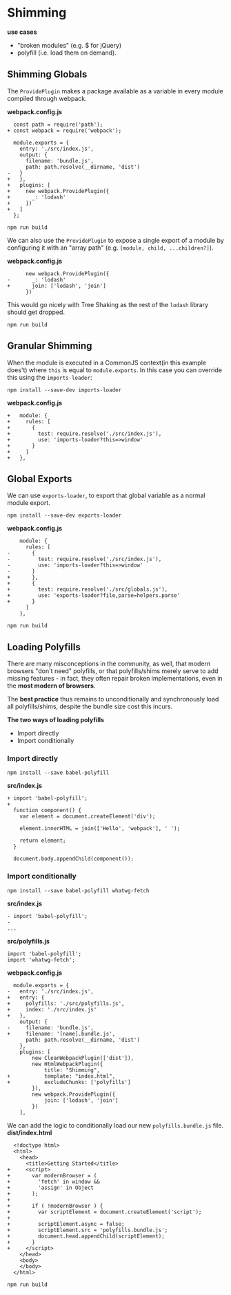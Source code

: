 # Shimming

**use cases**
- "broken modules" (e.g. $ for jQuery)
- polyfill (i.e. load them on demand).

## Shimming Globals
The `ProvidePlugin` makes a package available as a variable in every module compiled through webpack.

**webpack.config.js**
```
  const path = require('path');
+ const webpack = require('webpack');

  module.exports = {
    entry: './src/index.js',
    output: {
      filename: 'bundle.js',
      path: path.resolve(__dirname, 'dist')
-   }
+   },
+   plugins: [
+     new webpack.ProvidePlugin({
+       _: 'lodash'
+     })
+   ]
  };
```
```
npm run build
```

We can also use the `ProvidePlugin` to expose a single export of a module by configuring it with an 
"array path" (e.g. `[module, child, ...children?]`).

**webpack.config.js**
```
      new webpack.ProvidePlugin({
-       _: 'lodash'
+       join: ['lodash', 'join']
      })
```
This would go nicely with Tree Shaking as the rest of the `lodash` library should get dropped.
```
npm run build
```

## Granular Shimming
When the module is executed in a CommonJS context(in this example does't) where `this` is equal to 
`module.exports`. In this case you can override this using the `imports-loader`:  
```
npm install --save-dev imports-loader
```
**webpack.config.js**
```
+   module: {
+     rules: [
+       {
+         test: require.resolve('./src/index.js'),
+         use: 'imports-loader?this=>window'
+       }
+     ]
+   },
```

## Global Exports
We can use `exports-loader`, to export that global variable as a normal module export.  
```
npm install --save-dev exports-loader
```
**webpack.config.js**
```
    module: {
      rules: [
-       {
-         test: require.resolve('./src/index.js'),
-         use: 'imports-loader?this=>window'
-       }
+       },
+       {
+         test: require.resolve('./src/globals.js'),
+         use: 'exports-loader?file,parse=helpers.parse'
+       }
      ]
    },
```
```
npm run build
```

## Loading Polyfills
There are many misconceptions in the community, as well, that modern browsers "don't need" 
polyfills, or that polyfills/shims merely serve to add missing features - in fact, they often repair 
broken implementations, even in the **most modern of browsers**.   

The **best practice** thus remains to unconditionally and synchronously load all polyfills/shims, 
despite the bundle size cost this incurs.

**The two ways of loading polyfills**
- Import directly
- Import conditionally


### Import directly
```
npm install --save babel-polyfill
```
**src/index.js**
```
+ import 'babel-polyfill';
+
  function component() {
    var element = document.createElement('div');

    element.innerHTML = join(['Hello', 'webpack'], ' ');

    return element;
  }

  document.body.appendChild(component());
```

### Import conditionally
```
npm install --save babel-polyfill whatwg-fetch
```
**src/index.js**
```
- import 'babel-polyfill';
- 
...
```
**src/polyfills.js**
```
import 'babel-polyfill';
import 'whatwg-fetch';
```
**webpack.config.js**
```
  module.exports = {
-   entry: './src/index.js',
+   entry: {
+     polyfills: './src/polyfills.js',
+     index: './src/index.js'
+   },
    output: {
-     filename: 'bundle.js',
+     filename: '[name].bundle.js',
      path: path.resolve(__dirname, 'dist')
    },
    plugins: [
        new CleanWebpackPlugin(['dist']),
        new HtmlWebpackPlugin({
            title: "Shimming",
+           template: "index.html",
+           excludeChunks: ['polyfills']
        }),
        new webpack.ProvidePlugin({
            join: ['lodash', 'join']
        })
    ],
```
We can add the logic to conditionally load our new `polyfills.bundle.js` file.
**dist/index.html**
```
  <!doctype html>
  <html>
    <head>
      <title>Getting Started</title>
+     <script>
+       var modernBrowser = (
+         'fetch' in window &&
+         'assign' in Object
+       );
+
+       if ( !modernBrowser ) {
+         var scriptElement = document.createElement('script');
+
+         scriptElement.async = false;
+         scriptElement.src = 'polyfills.bundle.js';
+         document.head.appendChild(scriptElement);
+       }
+     </script>
    </head>
    <body>
    </body>
  </html>
```
```
npm run build
```